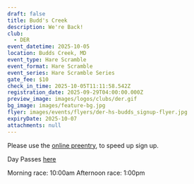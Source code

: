 ```yaml
---
draft: false
title: Budd's Creek
description: We're Back!
club:
  - DER
event_datetime: 2025-10-05
location: Budds Creek, MD
event_type: Hare Scramble
event_format: Hare Scramble
event_series: Hare Scramble Series
gate_fee: $10
check_in_time: 2025-10-05T11:11:58.542Z
registration_date: 2025-09-29T04:00:00.000Z
preview_image: images/logos/clubs/der.gif
bg_image: images/feature-bg.jpg
flyer: images/events/flyers/der-hs-budds_signup-flyer.jpg
expiryDate: 2025-10-07
attachments: null
---
```

Please use the [online preentry](https://www.moto-tally.com/ECEA/ECEA/PreEntry.aspx), to speed up sign up.

Day Passes [here](https://www.moto-tally.com/ECEA/ECEA/SeriesRegistration.aspx)

Morning race: 10:00am
Afternoon race: 1:00pm